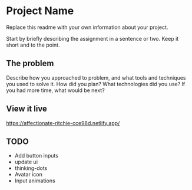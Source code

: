 # Project Name

Replace this readme with your own information about your project.

Start by briefly describing the assignment in a sentence or two. Keep it short and to the point.

## The problem

Describe how you approached to problem, and what tools and techniques you used to solve it. How did you plan? What technologies did you use? If you had more time, what would be next?

## View it live

https://affectionate-ritchie-cce98d.netlify.app/


## TODO
<!-- - Add last questions -->
<!-- - Save all kittendata to obj -->
<!-- - Name by letter from list in obj -->
<!-- - Picture in last q -->
- Add button inputs
- update ui
- thinking-dots
- Avatar icon
- Input animations
